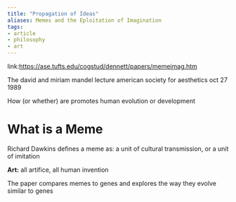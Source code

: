 ```yaml
---
title: "Propagation of Ideas"
aliases: Memes and the Eploitation of Imagination
tags: 
- article
- philosophy
- art
---
```


link:https://ase.tufts.edu/cogstud/dennett/papers/memeimag.htm

The david and miriam mandel lecture
american society for aesthetics
oct 27 1989

How (or whether) are promotes human evolution or development

# What is a Meme
Richard Dawkins defines a meme as: a unit of cultural transmission, or a unit of imitation

**Art:** all artifice, all human invention

The paper compares memes to genes  and explores the way they evolve similar to genes


